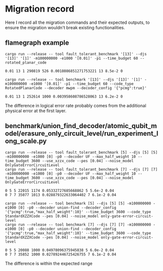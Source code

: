 # Migration record

Here I record all the migration commands and their expected outputs, to ensure the migration wouldn't break existing functionalities.


## flamegraph example

```
cargo run --release -- tool fault_tolerant_benchmark '[13]' --djs '[13]' '[1]' -m100000000 -e1000 '[0.01]' -p1 --time_budget 60 --rotated_planar_code

0.01 13 1 290819 526 0.0018086851271753221 13 8.5e-2 0
```

```
cargo run --release -- tool benchmark '[13]' --djs '[13]' '[1]' -m100000000 -e1000 '[0.01]' -p1 --time_budget 60 --code_type RotatedPlanarCode --decoder mwpm --decoder_config '{"pcmg":true}'

0.01 13 1 252614 1000 0.003958608786528063 13 6.2e-2 0
```

The difference in logical error rate probably comes from the additional physical error at the first layer.

## benchmark/union_find_decoder/atomic_qubit_model/erasure_only_circuit_level/run_experiment_long_scale.py

```
cargo run --release -- tool fault_tolerant_benchmark [5] --djs [5] [5] -m100000000 -e1000 [0] -p0 --decoder UF --max_half_weight 10 --time_budget 3600 --use_xzzx_code --pes [0.04] --noise_model OnlyGateErrorCircuitLevel
cargo run --release -- tool fault_tolerant_benchmark [7] --djs [7] [7] -m100000000 -e1000 [0] -p0 --decoder UF --max_half_weight 10 --time_budget 3600 --use_xzzx_code --pes [0.04] --noise_model OnlyGateErrorCircuitLevel

0 5 5 22015 1174 0.05332727685668862 5 5.6e-2 0.04
0 7 7 35077 1013 0.028879322633064402 7 6.1e-2 0.04
```

```
cargo run --release -- tool benchmark [5] --djs [5] [5] -m100000000 -e1000 [0] -p0 --decoder union-find --decoder_config '{"pcmg":true,"max_half_weight":10}' --time_budget 3600 --code_type StandardXZZXCode --pes [0.04] --noise_model only-gate-error-circuit-level
cargo run --release -- tool benchmark [7] --djs [7] [7] -m100000000 -e1000 [0] -p0 --decoder union-find --decoder_config '{"pcmg":true,"max_half_weight":10}' --time_budget 3600 --code_type StandardXZZXCode --pes [0.04] --noise_model only-gate-error-circuit-level

0 5 5 20088 1000 0.04978096375945838 5 6.0e-2 0.04
0 7 7 35852 1000 0.027892446725426755 7 6.1e-2 0.04
```

The difference is within the expected range


